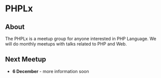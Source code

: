 # PHPLx

## About

The PHPLx is a meetup group for anyone interested in PHP Language. We will do monthly meetups with talks related to PHP and Web.

## Next Meetup

* **6 December** - more information soon 
